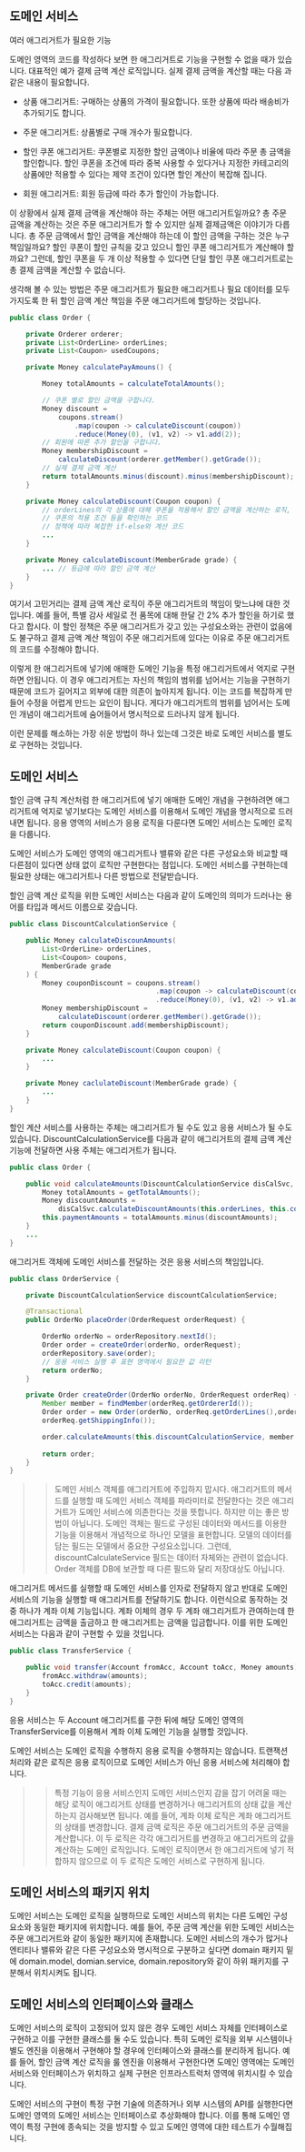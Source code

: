## 도메인 서비스

여러 애그리거트가 필요한 기능

도메인 영역의 코드를 작성하다 보면 한 애그리거트로 기능을 구현할 수 없을 때가 있습니다. 대표적인 예가 결제 금액 계산 로직입니다. 실제 결제 금액을 계산할 때는 다음 과 같은 내용이 필요합니다.

- 상품 애그리거트: 구매하는 상품의 가격이 필요합니다. 또한 상품에 따라 배송비가 추가되기도 합니다.

- 주문 애그리거트: 상품별로 구매 개수가 필요합니다.

- 할인 쿠폰 애그리거트: 쿠폰별로 지정한 할인 금액이나 비율에 따라 주문 총 금액을 할인합니다. 할인 쿠폰을 조건에 따라 중복 사용할 수 있다거나 지정한 카테고리의 상품에만 적용할 수 있다는 제약 조건이 있다면 할인 계산이 복잡해 집니다.

- 회원 애그리거트: 회원 등급에 따라 추가 할인이 가능합니다.


이 상황에서 실제 결제 금액을 계산해야 하는 주체는 어떤 애그리거트일까요? 총 주문 금액을 계산하는 것은 주문 애그리거트가 할 수 있지만 실제 결제금액은 이야기가 다릅니다. 총 주문 금액에서 할인 금액을 계산해야 하는데 이 할인 금액을 구하는 것은 누구 책임일까요? 할인 쿠폰이 할인 규칙을 갖고 있으니 할인 쿠폰 애그리거트가 계산해야 할까요? 그런데, 할인 쿠폰을 두 개 이상 적용할 수 있다면 단일 할인 쿠폰 애그리거트로는 총 결제 금액을 계산할 수 없습니다.

생각해 볼 수 있는 방법은 주문 애그리거트가 필요한 애그리거트나 필요 데이터를 모두 가지도록 한 뒤 할인 금액 계산 책임을 주문 애그리거트에 할당하는 것입니다.

```java
public class Order {

    private Orderer orderer;
    private List<OrderLine> orderLines;
    private List<Coupon> usedCoupons;

    private Money calculatePayAmouns() {

        Money totalAmounts = calculateTotalAmounts();

        // 쿠폰 별로 할인 금액을 구합니다.
        Money discount = 
            coupons.stream()
                .map(coupon -> calculateDiscount(coupon))
                .reduce(Money(0), (v1, v2) -> v1.add(2));
        // 회원에 따른 추가 할인을 구합니다.
        Money membershipDiscount =
            calculateDiscount(orderer.getMember().getGrade());
        // 실제 결제 금액 계산
        return totalAmounts.minus(discount).minus(membershipDiscount);
    }

    private Money calculateDiscount(Coupon coupon) {
        // orderLines의 각 상품에 대해 쿠폰을 적용해서 할인 금액을 계산하는 로직,
        // 쿠폰의 적용 조건 등을 확인하는 코드
        // 정책에 따라 복잡한 if-else와 계산 코드
        ...
    }

    private Money calculateDiscount(MemberGrade grade) {
        ... // 등급에 따라 할인 금액 계산
    }
}
```

여기서 고민거리는 결제 금액 계산 로직이 주문 애그리거트의 책임이 맞느냐에 대한 것입니다. 예를 들어, 특별 감사 세일로 전 품목에 대해 한달 간 2% 추가 할인을 하기로 했다고 합시다. 이 할인 정책은 주문 애그리거트가 갖고 있는 구성요소와는 관련이 없음에도 불구하고 결제 금액 계산 책임이 주문 애그리거트에 있다는 이유로 주문 애그리거트의 코드를 수정해야 합니다.

이렇게 한 애그리거트에 넣기에 애매한 도메인 기능을 특정 애그리거트에서 억지로 구현하면 안됩니다. 이 경우 애그리거트는 자신의 책임의 범위를 넘어서는 기능을 구현하기 때문에 코드가 길어지고 외부에 대한 의존이 높아지게 됩니다. 이는 코드를 복잡하게 만들어 수정을 어렵게 만드는 요인이 됩니다. 게다가 애그리거트의 범위를 넘어서는 도메인 개념이 애그리거트에 숨어들어서 명시적으로 드러나지 않게 됩니다.

이런 문제를 해소하는 가장 쉬운 방법이 하나 있는데 그것은 바로 도메인 서비스를 별도로 구현하는 것입니다.

## 도메인 서비스

할인 금액 규칙 계산처럼 한 애그리거트에 넣기 애매한 도메인 개념을 구현하려면 애그리거트에 억지로 넣기보다는 도메인 서비스를 이용해서 도메인 개념을 명시적으로 드러내면 됩니다. 응용 영역의 서비스가 응용 로직을 다룬다면 도메인 서비스는 도메인 로직을 다룹니다.

도메인 서비스가 도메인 영역의 애그리거트나 밸류와 같은 다른 구성요소와 비교할 때 다른점이 있다면 상태 없이 로직만 구현한다는 점입니다. 도메인 서비스를 구현하는데 필요한 상태는 애그리거트나 다른 방법으로 전달받습니다.

할인 금액 계산 로직을 위한 도메인 서비스는 다음과 같이 도메인의 의미가 드러나는 용어를 타입과 메서드 이름으로 갖습니다.

```java
public class DiscountCalculationService {

    public Money calculateDiscounAmounts(
        List<OrderLine> orderLines,
        List<Coupon> coupons,
        MemberGrade grade
    ) {
        Money couponDiscount = coupons.stream()
                                    .map(coupon -> calculateDiscount(coupon))
                                    .reduce(Money(0), (v1, v2) -> v1.add(v2));
        Money membershipDiscount = 
            calculateDiscount(orderer.getMember().getGrade());
        return couponDiscount.add(membershipDiscount); 
    }

    private Money calculateDiscount(Coupon coupon) {
        ...
    }

    private Money caclulateDiscount(MemberGrade grade) {
        ...
    }
}
```

할인 계산 서비스를 사용하는 주체는 애그리거트가 될 수도 있고 응용 서비스가 될 수도 있습니다. DiscountCalculationService를 다음과 같이 애그리거트의 결제 금액 계산 기능에 전달하면 사용 주체는 애그리거트가 됩니다.

```java
public class Order {

    public void calculateAmounts(DiscountCalculationService disCalSvc, MemberGrade grade) {
        Money totalAmounts = getTotalAmounts();
        Money discountAmounts = 
            disCalSvc.calculateDiscountAmounts(this.orderLines, this.coupons, grade);
        this.paymentAmounts = totalAmounts.minus(discountAmounts);
    }
    ...
}
```

애그리거트 객체에 도메인 서비스를 전달하는 것은 응용 서비스의 책임입니다.

```java
public class OrderService {

    private DiscountCalculationService discountCalculationService;

    @Transactional
    public OrderNo placeOrder(OrderRequest orderRequest) {

        OrderNo orderNo = orderRepository.nextId();
        Order order = createOrder(orderNo, orderRequest);
        orderRepository.save(order);
        // 응용 서비스 실행 후 표현 영역에서 필요한 값 리턴
        return orderNo;
    }

    private Order createOrder(OrderNo orderNo, OrderRequest orderReq) {
        Member member = findMember(orderReq.getOrdererId());
        Order order = new Order(orderNo, orderReq.getOrderLines(),orderReq.getCoupons(), createOrderer(member),
        orderReq.getShippingInfo());

        order.calculateAmounts(this.discountCalculationService, member.getGrade());
        
        return order;
    }
}
```

>> 도메인 서비스 객체를 애그리거트에 주입하지 맙시다. 애그리거트의 메서드를 실행할 때 도메인 서비스 객체를 파라미터로 전달한다는 것은 애그리거트가 도메인 서비스에 의존한다는 것을 뜻합니다. 하지만 이는 좋은 방법이 아닙니다. 도메인 객체는 필드로 구성된 데이터와 메서드를 이용한 기능을 이용해서 개념적으로 하나인 모델을 표현합니다. 모델의 데이터를 담는 필드는 모델에서 중요한 구성요소입니다. 그런데, discountCalculateService 필드는 데이터 자체와는 관련이 없습니다. Order 객체를 DB에 보관할 때 다른 필드와 달리 저장대상도 아닙니다.

애그리거트 메서드를 실행할 때 도메인 서비스를 인자로 전달하지 않고 반대로 도메인 서비스의 기능을 실행할 때 애그리거트를 전달하기도 합니다. 이런식으로 동작하는 것 중 하나가 계좌 이체 기능입니다. 계좌 이체의 경우 두 계좌 애그리거트가 관여하는데 한 애그리거트는 금액을 출금하고 한 애그리거트는 금액을 입금합니다. 이를 위한 도메인 서비스는 다음과 같이 구현할 수 있을 것입니다.

```java
public class TransferService {

    public void transfer(Account fromAcc, Account toAcc, Money amounts) {
        fromAcc.withdraw(amounts);
        toAcc.credit(amounts);
    }
}
```

응용 서비스는 두 Account 애그리거트를 구한 뒤에 해당 도메인 영역의 TransferService를 이용해서 계좌 이체 도메인 기능을 실행할 것입니다.

도메인 서비스는 도메인 로직을 수행하지 응용 로직을 수행하지는 않습니다. 트랜잭션 처리와 같은 로직은 응용 로직이므로 도메인 서비스가 아닌 응용 서비스에 처리해야 합니다.

>> 특정 기능이 응용 서비스인지 도메인 서비스인지 감을 잡기 어려울 때는 해당 로직이 애그리거트 상태를 변경하거나 애그리거트의 상태 값을 계산하는지 검사해보면 됩니다. 예를 들어, 계좌 이체 로직은 계좌 애그리거트의 상태를 변경합니다. 결제 금액 로직은 주문 애그리거트의 주문 금액을 계산합니다. 이 두 로직은 각각 애그리거트를 변경하고 애그리거트의 값을 계산하는 도메인 로직입니다. 도메인 로직이면서 한 애그리거트에 넣기 적합하지 않으므로 이 두 로직은 도메인 서비스로 구현하게 됩니다.

## 도메인 서비스의 패키지 위치

도메인 서비스는 도메인 로직을 실행하므로 도메인 서비스의 위치는 다른 도메인 구성 요소와 동일한 패키지에 위치합니다. 예를 들어, 주문 금액 계산을 위한 도메인 서비스는 주문 애그리거트와 같이 동일한 패키지에 존재합니다. 도메인 서비스의 개수가 많거나 엔티티나 밸류와 같은 다른 구성요소와 명시적으로 구분하고 싶다면 domain 패키지 밑에 domain.model, domian.service, domain.repository와 같이 하위 패키지를 구분해서 위치시켜도 됩니다.


## 도메인 서비스의 인터페이스와 클래스

도메인 서비스의 로직이 고정되어 있지 않은 경우 도메인 서비스 자체를 인터페이스로 구현하고 이를 구현한 클래스를 둘 수도 있습니다. 특히 도메인 로직을 외부 시스템이나 별도 엔진을 이용해서 구현해야 할 경우에 인터페이스와 클래스를 분리하게 됩니다. 예를 들어, 할인 금액 계산 로직을 룰 엔진을 이용해서 구현한다면 도메인 영역에는 도메인 서비스와 인터페이스가 위치하고 실제 구현은 인프라스트럭처 영역에 위치시킬 수 있습니다.

도메인 서비스의 구현이 특정 구현 기술에 의존하거나 외부 시스템의 API를 실행한다면 도메인 영역의 도메인 서비스는 인터페이스로 추상화해야 합니다. 이를 통해 도메인 영역이 특정 구현에 종속되는 것을 방지할 수 있고 도메인 영역에 대한 테스트가 수월해집니다.


